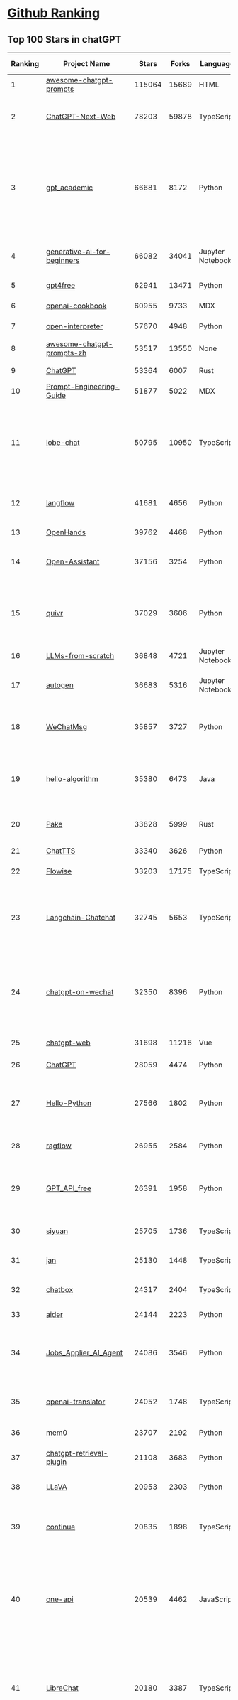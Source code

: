 [Github Ranking](../README.md)
==========

## Top 100 Stars in chatGPT

| Ranking | Project Name | Stars | Forks | Language | Open Issues | Description | Last Commit |
| ------- | ------------ | ----- | ----- | -------- | ----------- | ----------- | ----------- |
| 1 | [awesome-chatgpt-prompts](https://github.com/f/awesome-chatgpt-prompts) | 115064 | 15689 | HTML | 0 | This repo includes ChatGPT prompt curation to use ChatGPT better. | 2024-11-11T11:38:53Z |
| 2 | [ChatGPT-Next-Web](https://github.com/ChatGPTNextWeb/ChatGPT-Next-Web) | 78203 | 59878 | TypeScript | 472 | A cross-platform ChatGPT/Gemini UI (Web / PWA / Linux / Win / MacOS). 一键拥有你自己的跨平台 ChatGPT/Gemini/Claude LLM 应用。 | 2024-12-31T08:23:10Z |
| 3 | [gpt_academic](https://github.com/binary-husky/gpt_academic) | 66681 | 8172 | Python | 394 | 为GPT/GLM等LLM大语言模型提供实用化交互接口，特别优化论文阅读/润色/写作体验，模块化设计，支持自定义快捷按钮&函数插件，支持Python和C++等项目剖析&自译解功能，PDF/LaTex论文翻译&总结功能，支持并行问询多种LLM模型，支持chatglm3等本地模型。接入通义千问, deepseekcoder, 讯飞星火, 文心一言, llama2, rwkv, claude2, moss等。 | 2025-01-02T16:34:55Z |
| 4 | [generative-ai-for-beginners](https://github.com/microsoft/generative-ai-for-beginners) | 66082 | 34041 | Jupyter Notebook | 1 | 21 Lessons, Get Started Building with Generative AI  🔗 https://microsoft.github.io/generative-ai-for-beginners/ | 2024-12-12T20:34:43Z |
| 5 | [gpt4free](https://github.com/xtekky/gpt4free) | 62941 | 13471 | Python | 20 | The official gpt4free repository \| various collection of powerful language models | 2025-01-03T02:04:49Z |
| 6 | [openai-cookbook](https://github.com/openai/openai-cookbook) | 60955 | 9733 | MDX | 32 | Examples and guides for using the OpenAI API | 2024-12-30T05:18:13Z |
| 7 | [open-interpreter](https://github.com/OpenInterpreter/open-interpreter) | 57670 | 4948 | Python | 199 | A natural language interface for computers | 2024-12-10T20:09:11Z |
| 8 | [awesome-chatgpt-prompts-zh](https://github.com/PlexPt/awesome-chatgpt-prompts-zh) | 53517 | 13550 | None | 39 | ChatGPT 中文调教指南。各种场景使用指南。学习怎么让它听你的话。 | 2025-01-01T08:34:33Z |
| 9 | [ChatGPT](https://github.com/lencx/ChatGPT) | 53364 | 6007 | Rust | 749 | 🔮 ChatGPT Desktop Application (Mac, Windows and Linux) | 2024-08-29T17:58:11Z |
| 10 | [Prompt-Engineering-Guide](https://github.com/dair-ai/Prompt-Engineering-Guide) | 51877 | 5022 | MDX | 138 | 🐙 Guides, papers, lecture, notebooks and resources for prompt engineering | 2024-11-20T19:24:28Z |
| 11 | [lobe-chat](https://github.com/lobehub/lobe-chat) | 50795 | 10950 | TypeScript | 459 | 🤯 Lobe Chat - an open-source, modern-design AI chat framework. Supports Multi AI Providers( OpenAI / Claude 3 / Gemini / Ollama / Qwen /  DeepSeek), Knowledge Base (file upload / knowledge management / RAG ), Multi-Modals (Vision/TTS/Plugins/Artifacts). One-click FREE deployment of your private ChatGPT/ Claude application. | 2025-01-03T00:27:22Z |
| 12 | [langflow](https://github.com/langflow-ai/langflow) | 41681 | 4656 | Python | 167 | Langflow is a low-code app builder for RAG and multi-agent AI applications. It’s Python-based and agnostic to any model, API, or database. | 2025-01-03T00:11:10Z |
| 13 | [OpenHands](https://github.com/All-Hands-AI/OpenHands) | 39762 | 4468 | Python | 198 | 🙌 OpenHands: Code Less, Make More | 2025-01-03T02:57:25Z |
| 14 | [Open-Assistant](https://github.com/LAION-AI/Open-Assistant) | 37156 | 3254 | Python | 224 | OpenAssistant is a chat-based assistant that understands tasks, can interact with third-party systems, and retrieve information dynamically to do so. | 2024-08-17T01:55:35Z |
| 15 | [quivr](https://github.com/QuivrHQ/quivr) | 37029 | 3606 | Python | 79 | Opiniated RAG for integrating GenAI in your apps 🧠   Focus on your product rather than the RAG. Easy integration in existing products with customisation!  Any LLM: GPT4, Groq, Llama. Any Vectorstore: PGVector, Faiss. Any Files. Anyway you want.  | 2025-01-02T11:04:00Z |
| 16 | [LLMs-from-scratch](https://github.com/rasbt/LLMs-from-scratch) | 36848 | 4721 | Jupyter Notebook | 3 | Implement a ChatGPT-like LLM in PyTorch from scratch, step by step | 2024-11-18T10:52:42Z |
| 17 | [autogen](https://github.com/microsoft/autogen) | 36683 | 5316 | Jupyter Notebook | 591 | A programming framework for agentic AI 🤖 PyPi: autogen-agentchat Discord: https://aka.ms/autogen-discord Office Hour: https://aka.ms/autogen-officehour | 2025-01-03T02:49:49Z |
| 18 | [WeChatMsg](https://github.com/LC044/WeChatMsg) | 35857 | 3727 | Python | 56 | 提取微信聊天记录，将其导出成HTML、Word、Excel文档永久保存，对聊天记录进行分析生成年度聊天报告，用聊天数据训练专属于个人的AI聊天助手 | 2025-01-02T13:14:29Z |
| 19 | [hello-algorithm](https://github.com/geekxh/hello-algorithm) | 35380 | 6473 | Java | 12 | 🌍 针对小白的算法训练 \| 包括四部分：①.大厂面经 ②.力扣图解  ③.千本开源电子书 ④.百张技术思维导图（项目花了上百小时，希望可以点 star 支持，🌹感谢~）推荐免费ChatGPT使用网站 | 2023-06-13T04:13:17Z |
| 20 | [Pake](https://github.com/tw93/Pake) | 33828 | 5999 | Rust | 18 | 🤱🏻 Turn any webpage into a desktop app with Rust.  🤱🏻 利用 Rust 轻松构建轻量级多端桌面应用 | 2024-12-30T07:36:28Z |
| 21 | [ChatTTS](https://github.com/2noise/ChatTTS) | 33340 | 3626 | Python | 64 | A generative speech model for daily dialogue. | 2024-12-03T16:18:54Z |
| 22 | [Flowise](https://github.com/FlowiseAI/Flowise) | 33203 | 17175 | TypeScript | 403 | Drag & drop UI to build your customized LLM flow | 2025-01-02T17:07:44Z |
| 23 | [Langchain-Chatchat](https://github.com/chatchat-space/Langchain-Chatchat) | 32745 | 5653 | TypeScript | 180 | Langchain-Chatchat（原Langchain-ChatGLM）基于 Langchain 与 ChatGLM, Qwen 与 Llama 等语言模型的 RAG 与 Agent 应用 \| Langchain-Chatchat (formerly langchain-ChatGLM), local knowledge based LLM (like ChatGLM, Qwen and Llama) RAG and Agent app with langchain  | 2024-11-29T05:06:44Z |
| 24 | [chatgpt-on-wechat](https://github.com/zhayujie/chatgpt-on-wechat) | 32350 | 8396 | Python | 275 | 基于大模型搭建的聊天机器人，同时支持 微信公众号、企业微信应用、飞书、钉钉 等接入，可选择GPT3.5/GPT-4o/GPT-o1/ Claude/文心一言/讯飞星火/通义千问/ Gemini/GLM-4/Claude/Kimi/LinkAI，能处理文本、语音和图片，访问操作系统和互联网，支持基于自有知识库进行定制企业智能客服。 | 2024-12-28T08:28:35Z |
| 25 | [chatgpt-web](https://github.com/Chanzhaoyu/chatgpt-web) | 31698 | 11216 | Vue | 0 | 用 Express 和  Vue3 搭建的 ChatGPT 演示网页 | 2024-08-16T15:26:57Z |
| 26 | [ChatGPT](https://github.com/acheong08/ChatGPT) | 28059 | 4474 | Python | 11 | Reverse engineered ChatGPT API | 2023-08-02T06:02:10Z |
| 27 | [Hello-Python](https://github.com/mouredev/Hello-Python) | 27566 | 1802 | Python | 15 | Curso para aprender el lenguaje de programación Python desde cero y para principiantes. 100 clases, 44 horas en vídeo, código, proyectos y grupo de chat. Fundamentos, frontend, backend, testing, IA... | 2024-12-20T06:43:34Z |
| 28 | [ragflow](https://github.com/infiniflow/ragflow) | 26955 | 2584 | Python | 685 | RAGFlow is an open-source RAG (Retrieval-Augmented Generation) engine based on deep document understanding. | 2025-01-03T02:15:37Z |
| 29 | [GPT_API_free](https://github.com/chatanywhere/GPT_API_free) | 26391 | 1958 | Python | 49 | Free ChatGPT API Key，免费ChatGPT API，支持GPT4 API（免费），ChatGPT国内可用免费转发API，直连无需代理。可以搭配ChatBox等软件/插件使用，极大降低接口使用成本。国内即可无限制畅快聊天。 | 2024-12-08T18:24:40Z |
| 30 | [siyuan](https://github.com/siyuan-note/siyuan) | 25705 | 1736 | TypeScript | 270 | A privacy-first, self-hosted, fully open source personal knowledge management software, written in typescript and golang. | 2025-01-03T03:22:58Z |
| 31 | [jan](https://github.com/janhq/jan) | 25130 | 1448 | TypeScript | 141 | Jan is an open source alternative to ChatGPT that runs 100% offline on your computer | 2025-01-03T03:21:20Z |
| 32 | [chatbox](https://github.com/Bin-Huang/chatbox) | 24317 | 2404 | TypeScript | 368 | User-friendly Desktop Client App for AI Models/LLMs (GPT, Claude, Gemini, Ollama...) | 2024-12-30T06:21:15Z |
| 33 | [aider](https://github.com/Aider-AI/aider) | 24144 | 2223 | Python | 288 | aider is AI pair programming in your terminal | 2025-01-03T01:50:30Z |
| 34 | [Jobs_Applier_AI_Agent](https://github.com/feder-cr/Jobs_Applier_AI_Agent) | 24086 | 3546 | Python | 97 | Auto_Jobs_Applier_AI_Agent aims to easy job hunt process by automating the job application process. Utilizing artificial intelligence, it enables users to apply for multiple jobs in an automated and personalized way. | 2024-12-25T18:06:04Z |
| 35 | [openai-translator](https://github.com/openai-translator/openai-translator) | 24052 | 1748 | TypeScript | 461 | 基于 ChatGPT API 的划词翻译浏览器插件和跨平台桌面端应用    -    Browser extension and cross-platform desktop application for translation based on ChatGPT API. | 2024-11-16T20:34:00Z |
| 36 | [mem0](https://github.com/mem0ai/mem0) | 23707 | 2192 | Python | 194 | The Memory layer for your AI apps | 2025-01-02T15:13:04Z |
| 37 | [chatgpt-retrieval-plugin](https://github.com/openai/chatgpt-retrieval-plugin) | 21108 | 3683 | Python | 168 | The ChatGPT Retrieval Plugin lets you easily find personal or work documents by asking questions in natural language. | 2024-07-04T22:00:16Z |
| 38 | [LLaVA](https://github.com/haotian-liu/LLaVA) | 20953 | 2303 | Python | 1026 | [NeurIPS'23 Oral] Visual Instruction Tuning (LLaVA) built towards GPT-4V level capabilities and beyond. | 2024-08-12T09:52:38Z |
| 39 | [continue](https://github.com/continuedev/continue) | 20835 | 1898 | TypeScript | 910 | ⏩ Continue is the leading open-source AI code assistant. You can connect any models and any context to build custom autocomplete and chat experiences inside VS Code and JetBrains | 2025-01-03T02:49:52Z |
| 40 | [one-api](https://github.com/songquanpeng/one-api) | 20539 | 4462 | JavaScript | 722 | OpenAI 接口管理 & 分发系统，支持 Azure、Anthropic Claude、Google PaLM 2 & Gemini、智谱 ChatGLM、百度文心一言、讯飞星火认知、阿里通义千问、360 智脑以及腾讯混元，可用于二次分发管理 key，仅单可执行文件，已打包好 Docker 镜像，一键部署，开箱即用. OpenAI key management & redistribution system, using a single API for all LLMs, and features an English UI. | 2024-12-27T14:01:55Z |
| 41 | [LibreChat](https://github.com/danny-avila/LibreChat) | 20180 | 3387 | TypeScript | 141 | Enhanced ChatGPT Clone: Features Agents, Anthropic, AWS, OpenAI, Assistants API, Azure, Groq, o1, GPT-4o, Mistral, OpenRouter, Vertex AI, Gemini, Artifacts, AI model switching, message search, Code Interpreter, langchain, DALL-E-3, OpenAPI Actions, Functions, Secure Multi-User Auth, Presets, open-source for self-hosting. Active project. | 2025-01-02T13:29:07Z |
| 42 | [architecture.of.internet-product](https://github.com/davideuler/architecture.of.internet-product) | 20155 | 4671 | HTML | 3 | 互联网公司技术架构，微信/淘宝/微博/腾讯/阿里/美团点评/百度/OpenAI/Google/Facebook/Amazon/eBay的架构，欢迎PR补充 | 2024-02-17T12:02:24Z |
| 43 | [MoneyPrinterTurbo](https://github.com/harry0703/MoneyPrinterTurbo) | 19245 | 2938 | Python | 87 | 利用AI大模型，一键生成高清短视频 Generate short videos with one click using AI LLM. | 2024-12-12T08:54:09Z |
| 44 | [SmsForwarder](https://github.com/pppscn/SmsForwarder) | 19176 | 2547 | Kotlin | 7 | 短信转发器——监控Android手机短信、来电、APP通知，并根据指定规则转发到其他手机：钉钉群自定义机器人、钉钉企业内机器人、企业微信群机器人、飞书机器人、企业微信应用消息、邮箱、bark、webhook、Telegram机器人、Server酱、PushPlus、手机短信等。包括主动控制服务端与客户端，让你轻松远程发短信、查短信、查通话、查话簿、查电量等。（V3.0 新增）PS.这个APK主要是学习与自用，如有BUG请提ISSUE，同时欢迎大家提PR指正 | 2024-12-17T05:26:40Z |
| 45 | [awesome-free-chatgpt](https://github.com/LiLittleCat/awesome-free-chatgpt) | 19074 | 1322 | Python | 28 | 🆓免费的 ChatGPT 镜像网站列表，持续更新。List of free ChatGPT mirror sites, continuously updated.  | 2024-12-29T16:39:10Z |
| 46 | [ChatPaper](https://github.com/kaixindelele/ChatPaper) | 18632 | 1945 | Python | 68 | Use ChatGPT to summarize the arXiv papers. 全流程加速科研，利用chatgpt进行论文全文总结+专业翻译+润色+审稿+审稿回复 | 2024-04-04T02:45:02Z |
| 47 | [best-of-ml-python](https://github.com/ml-tooling/best-of-ml-python) | 18440 | 2558 | None | 23 | 🏆 A ranked list of awesome machine learning Python libraries. Updated weekly. | 2025-01-02T19:07:06Z |
| 48 | [haystack](https://github.com/deepset-ai/haystack) | 18379 | 1975 | Python | 100 | AI orchestration framework to build customizable, production-ready LLM applications. Connect components (models, vector DBs, file converters) to pipelines or agents that can interact with your data. With advanced retrieval methods, it's best suited for building RAG, question answering, semantic search or conversational agent chatbots. | 2025-01-02T10:34:42Z |
| 49 | [Chat2DB](https://github.com/CodePhiliaX/Chat2DB) | 18115 | 2012 | Java | 373 | 🔥🔥🔥AI-driven database tool and SQL client, The hottest GUI client, supporting MySQL, Oracle, PostgreSQL, DB2, SQL Server, DB2, SQLite, H2, ClickHouse, and more. | 2024-12-26T07:33:08Z |
| 50 | [khoj](https://github.com/khoj-ai/khoj) | 17441 | 858 | Python | 47 | Your AI second brain. Self-hostable. Get answers from the web or your docs. Build custom agents, schedule automations, do deep research. Turn any online or local LLM into your personal, autonomous AI (gpt, claude, gemini, llama, qwen, mistral). Get started - free. | 2025-01-03T00:57:03Z |
| 51 | [carrot](https://github.com/xx025/carrot) | 17097 | 1457 | None | 2 | Free ChatGPT Site List 这儿为你准备了众多免费好用的ChatGPT镜像站点 | 2024-12-19T15:15:37Z |
| 52 | [vpncn.github.io](https://github.com/vpncn/vpncn.github.io) | 16428 | 1495 | HTML | 0 | 2024中国翻墙软件VPN推荐以及科学上网避坑，稳定好用。对比SSR机场、蓝灯、V2ray、老王VPN、VPS搭建梯子等科学上网与翻墙软件，中国最新科学上网翻墙梯子VPN下载推荐，访问Chatgpt。 | 2024-12-10T15:30:29Z |
| 53 | [ChatALL](https://github.com/ai-shifu/ChatALL) | 15398 | 1652 | JavaScript | 220 |  Concurrently chat with ChatGPT, Bing Chat, Bard, Alpaca, Vicuna, Claude, ChatGLM, MOSS, 讯飞星火, 文心一言 and more, discover the best answers | 2025-01-02T13:43:45Z |
| 54 | [ChuanhuChatGPT](https://github.com/GaiZhenbiao/ChuanhuChatGPT) | 15328 | 2285 | Python | 125 | GUI for ChatGPT API and many LLMs. Supports agents, file-based QA, GPT finetuning and query with web search. All with a neat UI. | 2024-12-12T15:01:12Z |
| 55 | [DocsGPT](https://github.com/arc53/DocsGPT) | 15214 | 1619 | Python | 36 | Chatbot for documentation, that allows you to chat with your data. Privately deployable, provides AI knowledge sharing and integrates knowledge into your AI workflow | 2024-12-31T15:02:33Z |
| 56 | [KeepChatGPT](https://github.com/xcanwin/KeepChatGPT) | 14745 | 732 | JavaScript | 87 | 这是一款提高ChatGPT的数据安全能力和效率的插件。并且免费共享大量创新功能，如：自动刷新、保持活跃、数据安全、取消审计、克隆对话、言无不尽、净化页面、展示大屏、拦截跟踪、日新月异、明察秋毫等。让我们的AI体验无比安全、顺畅、丝滑、高效、简洁。 | 2024-10-13T19:16:39Z |
| 57 | [FinGPT](https://github.com/AI4Finance-Foundation/FinGPT) | 14538 | 2002 | Jupyter Notebook | 69 | FinGPT: Open-Source Financial Large Language Models!  Revolutionize 🔥    We release the trained model on HuggingFace. | 2024-12-26T03:22:34Z |
| 58 | [open-im-server](https://github.com/openimsdk/open-im-server) | 14308 | 2518 | Go | 66 | IM Chat ChatGPT | 2025-01-02T09:15:56Z |
| 59 | [leedl-tutorial](https://github.com/datawhalechina/leedl-tutorial) | 14151 | 2935 | Jupyter Notebook | 3 | 《李宏毅深度学习教程》（李宏毅老师推荐👍，苹果书🍎），PDF下载地址：https://github.com/datawhalechina/leedl-tutorial/releases | 2024-12-24T16:23:08Z |
| 60 | [web-llm](https://github.com/mlc-ai/web-llm) | 14144 | 915 | TypeScript | 75 | High-performance In-browser LLM Inference Engine  | 2024-12-23T07:06:03Z |
| 61 | [chatgpt-mirai-qq-bot](https://github.com/lss233/chatgpt-mirai-qq-bot) | 13523 | 1571 | Python | 350 | 🚀 一键部署！真正的 AI 聊天机器人！支持ChatGPT、文心一言、讯飞星火、Bing、Bard、ChatGLM、POE，多账号，人设调教，虚拟女仆、图片渲染、语音发送 \| 支持 QQ、Telegram、Discord、微信 等平台 | 2024-12-25T18:04:18Z |
| 62 | [novel](https://github.com/steven-tey/novel) | 13495 | 1115 | TypeScript | 92 | Notion-style WYSIWYG editor with AI-powered autocompletion. | 2024-12-18T09:09:22Z |
| 63 | [wechat-chatgpt](https://github.com/fuergaosi233/wechat-chatgpt) | 13304 | 3910 | TypeScript | 0 | Use ChatGPT On Wechat via wechaty | 2024-05-20T09:44:41Z |
| 64 | [chatgpt-google-extension](https://github.com/wong2/chatgpt-google-extension) | 13254 | 1485 | TypeScript | 96 | This project is deprecated. Check my new project ChatHub: | 2024-08-14T17:49:27Z |
| 65 | [botpress](https://github.com/botpress/botpress) | 12988 | 1823 | TypeScript | 7 | The open-source hub to build & deploy GPT/LLM Agents ⚡️ | 2024-12-31T13:54:36Z |
| 66 | [RWKV-LM](https://github.com/BlinkDL/RWKV-LM) | 12937 | 880 | Python | 90 | RWKV (pronounced RwaKuv) is an RNN with great LLM performance, which can also be directly trained like a GPT transformer (parallelizable). We are at RWKV-7 "Goose". So it's combining the best of RNN and transformer - great performance, linear time, constant space (no kv-cache), fast training, infinite ctx_len, and free sentence embedding. | 2024-12-31T04:55:51Z |
| 67 | [MOSS](https://github.com/OpenMOSS/MOSS) | 12005 | 1147 | Python | 234 | An open-source tool-augmented conversational language model from Fudan University | 2024-07-13T14:52:59Z |
| 68 | [gorilla](https://github.com/ShishirPatil/gorilla) | 11628 | 1022 | Python | 100 | Gorilla: Training and Evaluating LLMs for Function Calls (Tool Calls) | 2024-12-31T13:01:52Z |
| 69 | [h2ogpt](https://github.com/h2oai/h2ogpt) | 11559 | 1264 | Python | 275 | Private chat with local GPT with document, images, video, etc. 100% private, Apache 2.0. Supports oLLaMa, Mixtral, llama.cpp, and more. Demo: https://gpt.h2o.ai/ https://gpt-docs.h2o.ai/ | 2024-12-31T07:38:50Z |
| 70 | [onyx](https://github.com/onyx-dot-app/onyx) | 11355 | 1432 | Python | 287 | Gen-AI Chat for Teams - Think ChatGPT if it had access to your team's unique knowledge. | 2025-01-03T02:51:08Z |
| 71 | [MoneyPrinter](https://github.com/FujiwaraChoki/MoneyPrinter) | 11043 | 1428 | Python | 2 | Automate Creation of YouTube Shorts using MoviePy. | 2024-09-17T15:39:17Z |
| 72 | [awesome-chatgpt-zh](https://github.com/EmbraceAGI/awesome-chatgpt-zh) | 10932 | 901 | Python | 0 | ChatGPT 中文指南🔥，ChatGPT 中文调教指南，指令指南，应用开发指南，精选资源清单，更好的使用 chatGPT 让你的生产力 up up up! 🚀 | 2024-11-05T10:24:21Z |
| 73 | [llama-gpt](https://github.com/getumbrel/llama-gpt) | 10892 | 707 | TypeScript | 84 | A self-hosted, offline, ChatGPT-like chatbot. Powered by Llama 2. 100% private, with no data leaving your device. New: Code Llama support! | 2024-04-23T18:56:06Z |
| 74 | [LLMSurvey](https://github.com/RUCAIBox/LLMSurvey) | 10694 | 833 | Python | 21 | The official GitHub page for the survey paper "A Survey of Large Language Models". | 2024-08-20T04:48:58Z |
| 75 | [ai-chatbot](https://github.com/vercel/ai-chatbot) | 10603 | 2746 | TypeScript | 131 | A full-featured, hackable Next.js AI chatbot built by Vercel | 2024-12-20T19:29:26Z |
| 76 | [chatGPTBox](https://github.com/josStorer/chatGPTBox) | 10159 | 774 | JavaScript | 303 | Integrating ChatGPT into your browser deeply, everything you need is here | 2024-12-14T04:01:58Z |
| 77 | [shell_gpt](https://github.com/TheR1D/shell_gpt) | 10021 | 787 | Python | 82 | A command-line productivity tool powered by AI large language models like GPT-4, will help you accomplish your tasks faster and more efficiently. | 2024-08-29T21:58:12Z |
| 78 | [promptflow](https://github.com/microsoft/promptflow) | 9717 | 901 | Python | 89 | Build high-quality LLM apps - from prototyping, testing to production deployment and monitoring. | 2025-01-03T00:16:14Z |
| 79 | [ChatRWKV](https://github.com/BlinkDL/ChatRWKV) | 9447 | 704 | Python | 31 | ChatRWKV is like ChatGPT but powered by RWKV (100% RNN) language model, and open source. | 2024-12-07T05:00:54Z |
| 80 | [go-openai](https://github.com/sashabaranov/go-openai) | 9407 | 1442 | Go | 123 | OpenAI ChatGPT, GPT-3, GPT-4, DALL·E, Whisper API wrapper for Go | 2024-12-27T10:27:38Z |
| 81 | [BingGPT](https://github.com/dice2o/BingGPT) | 9237 | 711 | JavaScript | 234 | Desktop application of new Bing's AI-powered chat (Windows, macOS and Linux) | 2024-02-08T15:06:01Z |
| 82 | [CosyVoice](https://github.com/FunAudioLLM/CosyVoice) | 9069 | 881 | Python | 436 | Multi-lingual large voice generation model, providing inference, training and deployment full-stack ability. | 2025-01-02T04:35:15Z |
| 83 | [Bob](https://github.com/ripperhe/Bob) | 9054 | 512 | None | 111 | Bob 是一款 macOS 平台的翻译和 OCR 软件。 | 2024-02-21T10:29:39Z |
| 84 | [hamulete](https://github.com/hoochanlon/hamulete) | 8970 | 1872 | Python | 0 | 🏔️国立台湾大学、新加坡国立大学、早稻田大学、东京大学，中央研究院（台湾）以及中国重点高校及科研机构，社科、经济、数学、博弈论、哲学、系统工程类学术论文等知识库。 | 2024-10-17T02:51:56Z |
| 85 | [go-proxy-bingai](https://github.com/adams549659584/go-proxy-bingai) | 8831 | 13291 | HTML | 217 | 用 Vue3 和 Go 搭建的微软 New Bing 演示站点，拥有一致的 UI 体验，支持 ChatGPT 提示词，国内可用。 | 2024-03-20T07:24:11Z |
| 86 | [open-saas](https://github.com/wasp-lang/open-saas) | 8817 | 853 | TypeScript | 61 | A free, open-source SaaS app starter for React & Node.js with superpowers. Full-featured. Community-driven. | 2025-01-02T14:19:03Z |
| 87 | [void](https://github.com/voideditor/void) | 8775 | 460 | TypeScript | 12 | None | 2025-01-03T03:15:10Z |
| 88 | [mi-gpt](https://github.com/idootop/mi-gpt) | 8447 | 927 | TypeScript | 8 | 🏠 将小爱音箱接入 ChatGPT 和豆包，改造成你的专属语音助手。 | 2024-12-28T08:28:03Z |
| 89 | [chatgpt_system_prompt](https://github.com/LouisShark/chatgpt_system_prompt) | 8424 | 1224 | HTML | 0 | A collection of GPT system prompts and various prompt injection/leaking knowledge. | 2025-01-01T06:43:51Z |
| 90 | [LMFlow](https://github.com/OptimalScale/LMFlow) | 8318 | 827 | Python | 68 | An Extensible Toolkit for Finetuning and Inference of Large Foundation Models. Large Models for All. | 2025-01-02T19:13:15Z |
| 91 | [BetterChatGPT](https://github.com/ztjhz/BetterChatGPT) | 8223 | 2781 | TypeScript | 209 | An amazing UI for OpenAI's ChatGPT (Website + Windows + MacOS + Linux) | 2024-08-14T10:26:46Z |
| 92 | [awesome-chatgpt](https://github.com/humanloop/awesome-chatgpt) | 8212 | 526 | None | 23 | Curated list of awesome tools, demos, docs for ChatGPT and GPT-3 | 2024-05-13T01:11:31Z |
| 93 | [EdgeGPT](https://github.com/acheong08/EdgeGPT) | 8055 | 905 | Python | 37 | Reverse engineered API of Microsoft's Bing Chat AI | 2023-08-03T13:37:26Z |
| 94 | [chatgpt-demo](https://github.com/anse-app/chatgpt-demo) | 8019 | 3794 | TypeScript | 44 | Minimal web UI for ChatGPT.  | 2023-12-27T01:44:01Z |
| 95 | [CopilotForXcode](https://github.com/intitni/CopilotForXcode) | 7930 | 394 | Swift | 33 | The first GitHub Copilot, Codeium and ChatGPT Xcode Source Editor Extension | 2024-12-27T09:50:27Z |
| 96 | [chat-ui](https://github.com/huggingface/chat-ui) | 7821 | 1156 | TypeScript | 272 | Open source codebase powering the HuggingChat app | 2025-01-02T12:17:12Z |
| 97 | [gpt4free-ts](https://github.com/xiangsx/gpt4free-ts) | 7744 | 1358 | TypeScript | 47 | Providing a free OpenAI GPT-4 API !   This is a replication project for the typescript version of xtekky/gpt4free | 2024-09-04T01:15:09Z |
| 98 | [PaLM-rlhf-pytorch](https://github.com/lucidrains/PaLM-rlhf-pytorch) | 7736 | 672 | Python | 15 | Implementation of RLHF (Reinforcement Learning with Human Feedback) on top of the PaLM architecture. Basically ChatGPT but with PaLM | 2024-12-24T19:14:22Z |
| 99 | [coai](https://github.com/coaidev/coai) | 7644 | 990 | TypeScript | 8 | 🚀 Next Generation AI One-Stop Internationalization Solution. 🚀 下一代 AI 一站式 B/C 端解决方案，支持 OpenAI，Midjourney，Claude，讯飞星火，Stable Diffusion，DALL·E，ChatGLM，通义千问，腾讯混元，360 智脑，百川 AI，火山方舟，新必应，Gemini，Moonshot 等模型，支持对话分享，自定义预设，云端同步，模型市场，支持弹性计费和订阅计划模式，支持图片解析，支持联网搜索，支持模型缓存，丰富美观的后台管理与仪表盘数据统计。 | 2024-12-08T04:42:24Z |
| 100 | [LangChain-Chinese-Getting-Started-Guide](https://github.com/liaokongVFX/LangChain-Chinese-Getting-Started-Guide) | 7566 | 608 | None | 15 | LangChain 的中文入门教程 | 2024-08-11T06:50:06Z |

